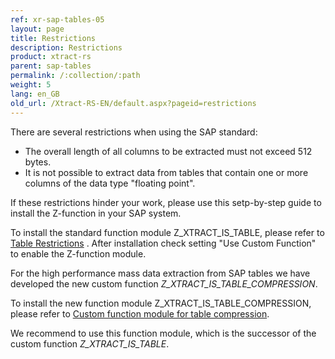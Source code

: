 ```yaml
---
ref: xr-sap-tables-05
layout: page
title: Restrictions
description: Restrictions
product: xtract-rs
parent: sap-tables
permalink: /:collection/:path
weight: 5
lang: en_GB
old_url: /Xtract-RS-EN/default.aspx?pageid=restrictions
---
```


There are several restrictions when using the SAP standard: 

- The overall length of all columns to be extracted must not exceed 512 bytes.
- It is not possible to extract data from tables that contain one or more columns of the data type "floating point".

If these restrictions hinder your work, please use this setp-by-step guide to install the Z-function in your SAP system.

To install the standard function module Z_XTRACT_IS_TABLE, please refer to [Table Restrictions]() . 
After installation check setting "Use Custom Function" to enable the Z-function module. 

For the high performance mass data extraction from SAP tables we have developed the new custom function *Z_XTRACT_IS_TABLE_COMPRESSION*.

To install the new function module Z_XTRACT_IS_TABLE_COMPRESSION, please refer to [Custom function module for table compression](../sap-customizing/custom-function-module-for-table-compression). 

We recommend to use this function module, which is the successor of the custom function *Z_XTRACT_IS_TABLE*.